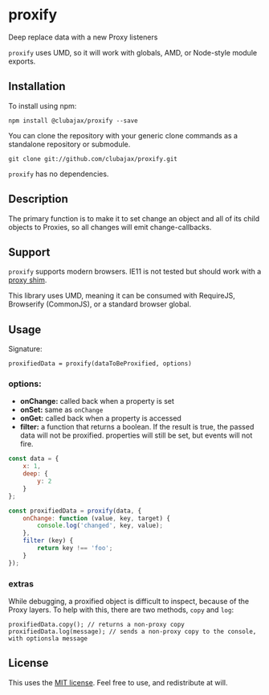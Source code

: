 # proxify

Deep replace data with a new Proxy listeners

`proxify` uses UMD, so it will work with globals, AMD, or Node-style module exports.

## Installation

To install using npm:

    npm install @clubajax/proxify --save
    
You can clone the repository with your generic clone commands as a standalone 
repository or submodule.

	git clone git://github.com/clubajax/proxify.git

`proxify` has no dependencies.

## Description

The primary function is to make it to set change an object and all of its child objects to Proxies, 
so all changes will emit change-callbacks.

## Support

`proxify` supports modern browsers. IE11 is not tested but should work with a [proxy shim](https://github.com/GoogleChrome/proxy-polyfill).

This library uses UMD, meaning it can be consumed with RequireJS, Browserify (CommonJS),
or a standard browser global.

## Usage

Signature: 

    proxifiedData = proxify(dataToBeProxified, options)

### options:

* **onChange:** called back when a property is set
* **onSet:** same as `onChange`
* **onGet:** called back when a property is accessed
* **filter:** a function that returns a boolean. If the result is true, the passed data will not be proxified.
properties will still be set, but events will not fire.


```jsx harmony
const data = {
	x: 1,
	deep: {
		y: 2
	}
};

const proxifiedData = proxify(data, {
	onChange: function (value, key, target) {
		console.log('changed', key, value);
	},
	filter (key) {
		return key !== 'foo';
	}
});
```

### extras

While debugging, a proxified object is difficult to inspect, because of the Proxy layers.
To help with this, there are two methods, `copy` and `log`:

    proxifiedData.copy(); // returns a non-proxy copy
    proxifiedData.log(message); // sends a non-proxy copy to the console, with optionsla message
   
## License

This uses the [MIT license](./LICENSE). Feel free to use, and redistribute at will.